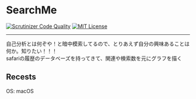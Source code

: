 # SearchMe

[![Scrutinizer Code Quality](https://scrutinizer-ci.com/g/yameholo/SearchMe/badges/quality-score.png?b=master)](https://scrutinizer-ci.com/g/yameholo/SearchMe/?branch=master)
[![MIT License](http://img.shields.io/badge/license-MIT-blue.svg?style=flat)](LICENSE)

***
自己分析とは何ぞや！と暗中模索してるので、とりあえず自分の興味あることは何か。知りたい！！！  
safariの履歴のデータベーズを持ってきて、関連や検索数を元にグラフを描く  

## Recests
OS: macOS
